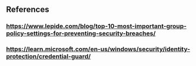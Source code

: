 ## References

### https://www.lepide.com/blog/top-10-most-important-group-policy-settings-for-preventing-security-breaches/

### https://learn.microsoft.com/en-us/windows/security/identity-protection/credential-guard/
